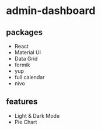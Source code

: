 # admin-dashboard
## packages
- React
- Material UI
- Data Grid
- formik
- yup
- full calendar
- nivo

## features
- Light & Dark Mode
- Pie Chart